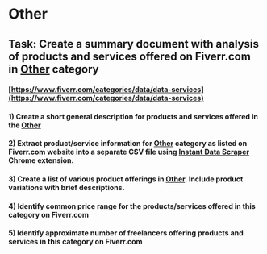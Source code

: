 # Other
## Task: Create a summary document with analysis of products and services offered on Fiverr.com in [Other](https://www.fiverr.com/categories/data/data-services) category
#### [https://www.fiverr.com/categories/data/data-services](https://www.fiverr.com/categories/data/data-services)
#### 1) Create a short general description for products and services offered in the [Other](https://www.fiverr.com/categories/data/data-services)
#### 2) Extract product/service information for [Other](https://www.fiverr.com/categories/data/data-services) category as listed on Fiverr.com website into a separate CSV file using [Instant Data Scraper](https://chrome.google.com/webstore/detail/instant-data-scraper/ofaokhiedipichpaobibbnahnkdoiiah) Chrome extension.
#### 3) Create a list of various product offerings in [Other](https://www.fiverr.com/categories/data/data-services). Include product variations with brief descriptions.
#### 4) Identify common price range for the products/services offered in this category on Fiverr.com
#### 5) Identify approximate number of freelancers offering products and services in this category on Fiverr.com
